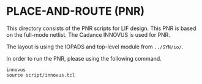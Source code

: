 PLACE-AND-ROUTE (PNR)
===================

This directory consists of the PNR scripts for LIF design.
This PNR is based on the full-mode netlist.
The Cadance INNOVUS is used for PNR.

The layout is using the IOPADS and top-level module from ```../SYN/io/```.

In order to run the PNR, please using the following command.

```
innovus
source script/innovus.tcl
```

